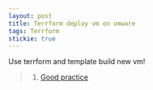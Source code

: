 ```yaml
---
layout: post
title: Terrform deploy vm on vmware
tags: Terrform
stickie: true
---
```


Use terrform and template build new vm!

> 1. [Good practice](https://ottodeng.io/post/terraform/)

<!-- 更新内容
> 1. 置顶功能
>
> 2. 支持MathJax
>
> 3. 修复Chrome地址栏主题色不同步问题

现在可以于[主题配置](/config/infor.html)处检查配置项，如配置正确可删除`/config/infor.html`文件 -->
